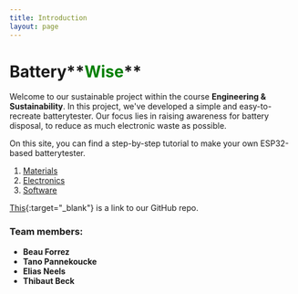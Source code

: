 ```yaml
---
title: Introduction
layout: page
---
```


# Battery**<span style="color:green;">Wise</span>**

Welcome to our sustainable project within the course **Engineering & Sustainability**. In this project, we've developed a simple and easy-to-recreate batterytester. Our focus lies in raising awareness for battery disposal, to reduce as much electronic waste as possible.

On this site, you can find a step-by-step tutorial to make your own ESP32-based batterytester.
1. [Materials](materials.md)
2. [Electronics](electronics.md)
3. [Software](software.md)

[This](https://github.com/BatteryWise/batterywise/tree/main){:target="_blank"} is a link to our GitHub repo.

### Team members:
- **Beau Forrez**
- **Tano Pannekoucke**
- **Elias Neels**
- **Thibaut Beck**
